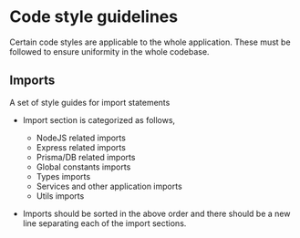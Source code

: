 # Code style guidelines
Certain code styles are applicable to the whole application. These must be followed to ensure uniformity in the whole codebase.

## Imports
A set of style guides for import statements

  - Import section is categorized as follows,
    - NodeJS related imports
    - Express related imports
    - Prisma/DB related imports
    - Global constants imports
    - Types imports
    - Services and other application imports
    - Utils imports

  - Imports should be sorted in the above order and there should be a new line separating each of the import sections.